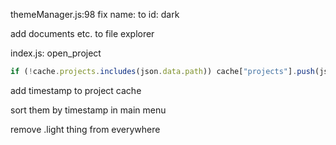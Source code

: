 themeManager.js:98 fix name: to id: dark

add documents etc. to file explorer

index.js: open_project

```js
if (!cache.projects.includes(json.data.path)) cache["projects"].push(json.data.path);
```

add timestamp to project cache

sort them by timestamp in main menu

remove .light thing from everywhere

